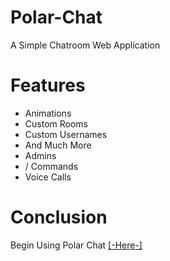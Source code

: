 # Polar-Chat
A Simple Chatroom Web Application

# Features
* Animations
* Custom Rooms
* Custom Usernames
* And Much More
* Admins
* / Commands
* Voice Calls

# Conclusion
Begin Using Polar Chat [[-Here-]](https://polar-chatty.polar-69.repl.co/)
